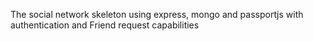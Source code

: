The social network skeleton using express, mongo and passportjs with authentication and Friend request capabilities